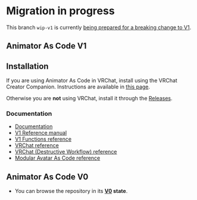Migration in progress
====

This branch `wip-v1` is currently [being prepared for a breaking change to V1](https://docs.hai-vr.dev/docs/products/animator-as-code/migrating-v0-to-v1).

## Animator As Code V1

## Installation

If you are using Animator As Code in VRChat, install using the VRChat Creator Companion. Instructions are available in [this page](https://docs.hai-vr.dev/docs/products/animator-as-code/install).

Otherwise you are **not** using VRChat, install it through the [Releases](https://github.com/hai-vr/av3-animator-as-code/releases).

### Documentation

- [Documentation](https://docs.hai-vr.dev/docs/products/animator-as-code)
- [V1 Reference manual](https://docs.hai-vr.dev/docs/products/animator-as-code/reference)
- [V1 Functions reference](https://docs.hai-vr.dev/docs/products/animator-as-code/functions/base)
- [VRChat reference](https://docs.hai-vr.dev/docs/products/animator-as-code/functions/vrchat)
- [VRChat (Destructive Workflow) reference](https://docs.hai-vr.dev/docs/products/animator-as-code/functions/vrchat-destructive)
- [Modular Avatar As Code reference](https://docs.hai-vr.dev/docs/products/animator-as-code/functions/modular-avatar)

## Animator As Code V0

- You can browse the repository in its **[V0](https://github.com/hai-vr/av3-animator-as-code/tree/V1-2022-04) state**.
